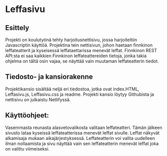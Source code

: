 # Leffasivu

## Esittely
Projekti on koulutyönä tehty harjoitusnettisivu, jossa harjoiteltiin Javascriptin käyttöä. Projektina tein nettisivun, johon haetaan finnkinon leffateatterit ja kyseisessä leffataettarissa menevät leffat. Finnkinon REST API:sta ei saa kaikkien Finnkinon leffateattereiden tietoja, jonka takia ohjelma on tältä osin vajaa, se näyttää vain muutaman leffateatterin tiedot.

## Tiedosto- ja kansiorakenne
Projektikansio sisältää neljä eri tiedostoa, jotka ovat index.HTML, Leffasivu.js, Leffasivu.css ja readme. Projekti kansio löytyy Githubista ja nettisivu on julkaistu Netlifyssä.

## Käyttöohjeet:
Vasemmasta reunasta alasvetovalikosta valitaan leffateatteri. Tämän jälkeen sivusto lataa kyseissä leffateatterissa menevät leffat sivulle. Leffat näkyvät alkamisaja mukaan aikajärjestyksessä. Leffateatterin voi valita uudelleen ilman nollaamista ja sivu näyttää vain sen leffateatterin menevät leffat joka on valittu viimeiseksi.
